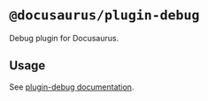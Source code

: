 # `@docusaurus/plugin-debug`

Debug plugin for Docusaurus.

## Usage

See [plugin-debug documentation](https://docusaurus.io/docs/api/plugins/@docusaurus/plugin-debug).
